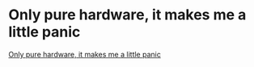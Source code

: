 # Only pure hardware, it makes me a little panic
[Only pure hardware, it makes me a little panic](https://aiwithcloud.com/2022/09/15/only_pure_hardware_it_makes_me_a_little_panic/)